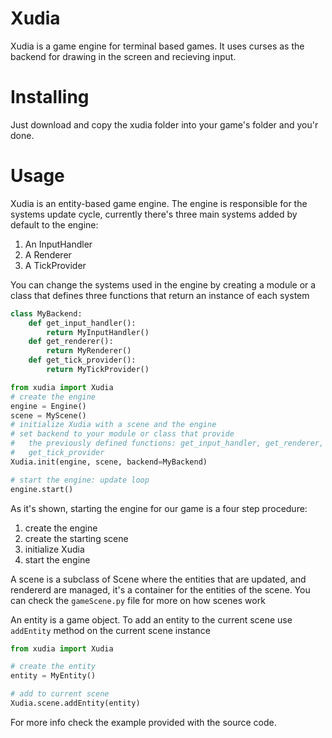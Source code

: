 # Xudia
Xudia is a game engine for terminal based games.
It uses curses as the backend for drawing in the screen and recieving input.

# Installing
Just download and copy the xudia folder into your game's folder and you'r done.

# Usage
Xudia is an entity-based game engine. The engine is responsible for the systems update cycle, currently there's three main systems added by default to the engine:

1. An InputHandler
2. A Renderer
3. A TickProvider

You can change the systems used in the engine by creating a module or a class that defines three functions that return an instance of each system

```python
class MyBackend:
    def get_input_handler():
        return MyInputHandler()
    def get_renderer():
        return MyRenderer()
    def get_tick_provider():
        return MyTickProvider()

from xudia import Xudia
# create the engine
engine = Engine()
scene = MyScene()
# initialize Xudia with a scene and the engine
# set backend to your module or class that provide 
#   the previously defined functions: get_input_handler, get_renderer,
#   get_tick_provider
Xudia.init(engine, scene, backend=MyBackend)

# start the engine: update loop
engine.start()
```

As it's shown, starting the engine for our game is a four step procedure:

1. create the engine
2. create the starting scene
3. initialize Xudia
4. start the engine

A scene is a subclass of Scene where the entities that are updated, and rendererd are managed, it's a container for the entities of the scene.
You can check the `gameScene.py` file for more on how scenes work

An entity is a game object. To add an entity to the current scene use `addEntity` method on the current scene instance

```python
from xudia import Xudia

# create the entity
entity = MyEntity()

# add to current scene
Xudia.scene.addEntity(entity)
```

For more info check the example provided with the source code.